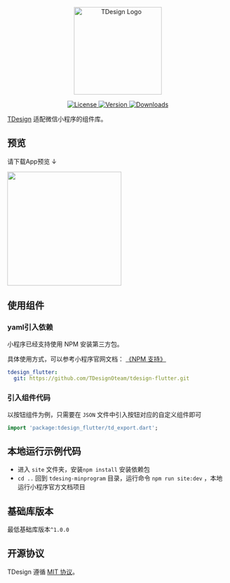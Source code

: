 
<p align="center">
  <a href="https://tdesign.tencent.com/" target="_blank">
    <img alt="TDesign Logo" width="200" src="https://tdesign.gtimg.com/site/TDesign.png">
  </a>
</p>

<p align="center">
  <a href="https://github.com/Tencent/tdesign-miniprogram/blob/develop/LICENSE">
    <img src="https://img.shields.io/npm/l/tdesign-miniprogram.svg?sanitize=true" alt="License">
  </a>
  <a href="https://www.npmjs.com/package/tdesign-miniprogram">
    <img src="https://img.shields.io/npm/v/tdesign-miniprogram.svg?sanitize=true" alt="Version">
  </a>
  <a href="https://www.npmjs.com/package/tdesign-miniprogram">
    <img src="https://img.shields.io/npm/dw/tdesign-miniprogram" alt="Downloads">
  </a>
</p>


[TDesign](https://github.com/Tencent/tdesign) 适配微信小程序的组件库。

## 预览

请下载App预览 ↓
<br/>

<img width="260" src="https://user-images.githubusercontent.com/7017290/146479952-b05298e8-f6ac-44a1-b73c-7abd8b9b3914.jpeg" />

## 使用组件

### yaml引入依赖

小程序已经支持使用 NPM 安装第三方包。

具体使用方式，可以参考小程序官网文档： [《NPM 支持》](https://developers.weixin.qq.com/miniprogram/dev/devtools/npm.html?search-key=npm)

```yaml
tdesign_flutter:
  git: https://github.com/TDesignOteam/tdesign-flutter.git
```

### 引入组件代码

以按钮组件为例，只需要在 `JSON` 文件中引入按钮对应的自定义组件即可

```dart
import 'package:tdesign_flutter/td_export.dart';
```

## 本地运行示例代码

- 进入 `site` 文件夹，安装`npm install` 安装依赖包 
- `cd ..` 回到 `tdesing-minprogram` 目录，运行命令 `npm run site:dev` ，本地运行小程序官方文档项目

## 基础库版本

最低基础库版本`^1.0.0`

## 开源协议

TDesign 遵循 [MIT 协议](https://github.com/Tencent/tdesign-miniprogram/LICENSE)。
